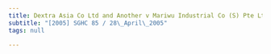 ```yaml
---
title: Dextra Asia Co Ltd and Another v Mariwu Industrial Co (S) Pte Ltd
subtitle: "[2005] SGHC 85 / 28\_April\_2005"
tags: null

---
```


